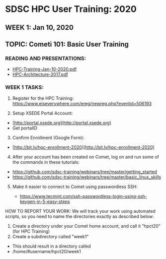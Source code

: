 # SDSC HPC User Training:  2020
## WEEK 1: Jan 10, 2020
## TOPIC:  Cometi 101: Basic User Training

### READING AND PRESENTATIONS:
* [HPC-Training-Jan-10-2020.pdf](./HPC-Students-Kickoff-Mtg-01-18-2019.pdf)
* [HPC-Architecture-2017.pdf](./HPC-Architecture-2017.pdf)

### WEEK 1 TASKS:
1. Register for the HPC Training:
https://www.eiseverywhere.com/ereg/newreg.php?eventid=506193

2. Setup XSEDE Portal Account:
* [http://portal.xsede.org](http://portal.xsede.org)
* Get portalID

3. Confirm Enrollment (Google Form):
* [http://bit.ly/hpc-enrollment-2020](http://bit.ly/hpc-enrollment-2020)

4. After your account has been created on Comet, log on and run some of the commands in these tutorials:
* https://github.com/sdsc-training/webinars/tree/master/getting_started
* https://github.com/sdsc-training/webinars/tree/master/basic_linux_skills

5. Make it easier to connect to Comet using passwordless SSH:   

     - https://www.tecmint.com/ssh-passwordless-login-using-ssh-keygen-in-5-easy-steps

HOW TO REPORT YOUR WORK:
We will track your work using automated scripts, so you need to name the directories exactly as described below:

1. Create a directory under your Comet home account, and call it "hpct20" (for HPC Training)
2. Create a subdirectory called "week1"
* This should result in a directory called 
*	/home/#username/hpct20/week1

